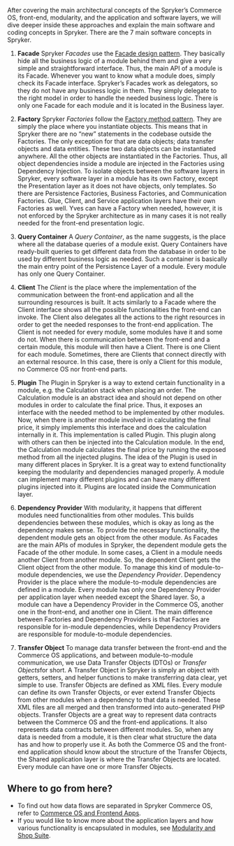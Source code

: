 After covering the main architectural concepts of the Spryker’s Commerce OS, front-end, modularity, and the application and software layers, we will dive deeper inside these approaches and explain the main software and coding concepts in Spryker. There are the 7 main software concepts in Spryker.

1. **Facade**
Spryker *Facades* use the [Facade design pattern](https://en.wikipedia.org/wiki/Facade_pattern). They basically hide all the business logic of a module behind them and give a very simple and straightforward interface. Thus, the main API of a module is its Facade. Whenever you want to know what a module does, simply check its Facade interface.
Spryker’s Facades work as delegators, so they do not have any business logic in them. They simply delegate to the right model in order to handle the needed business logic. There is only one Facade for each module and it is located in the Business layer.

2. **Factory**
Spryker *Factories* follow the [Factory method pattern](https://en.wikipedia.org/wiki/Factory_method_pattern). They are simply the place where you instantiate objects. This means that in Spryker there are no “new” statements in the codebase outside the Factories. The only exception for that are data objects; data transfer objects and data entities. These two data objects can be instantiated anywhere. All the other objects are instantiated in the Factories. Thus, all object dependencies inside a module are injected in the Factories using Dependency Injection.
To isolate objects between the software layers in Spryker, every software layer in a module has its own Factory, except the Presentation layer as it does not have objects, only templates. So there are Persistence Factories, Business Factories, and Communication Factories. Glue, Client, and Service application layers have their own Factories as well. Yves can have a Factory when needed, however, it is not enforced by the Spryker architecture as in many cases it is not really needed for the front-end presentation logic.

3. **Query Container**
A *Query Container*, as the name suggests, is the place where all the database queries of a module exist. Query Containers have ready-built queries to get different data from the database in order to be used by different business logic as needed. Such a container is basically the main entry point of the Persistence Layer of a module. Every module has only one Query Container.

4. **Client**
The *Client* is the place where the implementation of the communication between the front-end application and all the surrounding resources is built. It acts similarly to a Facade where the Client interface shows all the possible functionalities the front-end can invoke. The Client also delegates all the actions to the right resources in order to get the needed responses to the front-end application.
The Client is not needed for every module, some modules have it and some do not. When there is communication between the front-end and a certain module, this module will then have a Client. There is one Client for each module. Sometimes, there are Clients that connect directly with an external resource. In this case, there is only a Client for this module, no Commerce OS nor front-end parts.

6. **Plugin**
The Plugin in Spryker is a way to extend certain functionality in a module, e.g. the Calculation stack when placing an order. The Calculation module is an abstract idea and should not depend on other modules in order to calculate the final price. Thus, it exposes an interface with the needed method to be implemented by other modules. Now, when there is another module involved in calculating the final price, it simply implements this interface and does the calculation internally in it. This implementation is called Plugin. This plugin along with others can then be injected into the Calculation module. In the end, the Calculation module calculates the final price by running the exposed method from all the injected plugins.
The idea of the Plugin is used in many different places in Spryker. It is a great way to extend functionality keeping the modularity and dependencies managed properly. A module can implement many different plugins and can have many different plugins injected into it. Plugins are located inside the Communication layer.

6. **Dependency Provider**
With modularity, it happens that different modules need functionalities from other modules. This builds dependencies between these modules, which is okay as long as the dependency makes sense. To provide the necessary functionality, the dependent module gets an object from the other module. As Facades are the main APIs of modules in Spryker, the dependent module gets the Facade of the other module. In some cases, a Client in a module needs another Client from another module. So, the dependent Client gets the Client object from the other module. To manage this kind of module-to-module dependencies, we use the *Dependency Provider*.
Dependency Provider is the place where the module-to-module dependencies are defined in a module. Every module has only one Dependency Provider per application layer when needed except the Shared layer. So, a module can have a Dependency Provider in the Commerce OS, another one in the front-end, and another one in Client.
The main difference between Factories and Dependency Providers is that Factories are responsible for in-module dependencies, while Dependency Providers are responsible for module-to-module dependencies.

7. **Transfer Object**
To manage data transfer between the front-end and the Commerce OS applications, and between module-to-module communication, we use Data Transfer Objects (DTOs) or *Transfer Objects*for short. A Transfer Object in Spryker is simply an object with getters, setters, and helper functions to make transferring data clear, yet simple to use.
Transfer Objects are defined as XML files. Every module can define its own Transfer Objects, or ever extend Transfer Objects from other modules when a dependency to that data is needed. These XML files are all merged and then transformed into auto-generated PHP objects.
Transfer Objects are a great way to represent data contracts between the Commerce OS and the front-end applications. It also represents data contracts between different modules. So, when any data is needed from a module, it is then clear what structure the data has and how to properly use it.
As both the Commerce OS and the front-end application should know about the structure of the Transfer Objects, the Shared application layer is where the Transfer Objects are located. Every module can have one or more Transfer Objects.

## Where to go from here?

* To find out how data flows are separated in Spryker Commerce OS, refer to [Commerce OS and Frontend Apps](https://documentation.spryker.com/v4/docs/commerce-os-and-frontend-apps).
* If you would like to know more about the application layers and how various functionality is encapsulated in modules, see [Modularity and Shop Suite](https://documentation.spryker.com/v4/docs/modularity-and-shop-suite).